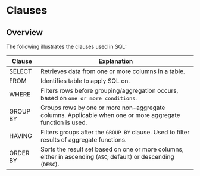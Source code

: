 # Clauses

## Overview
The following illustrates the clauses used in SQL:

| Clause   | Explanation                                                                                                     |
|----------|-----------------------------------------------------------------------------------------------------------------|
| SELECT   | Retrieves data from one or more columns in a table.                                                             |
| FROM     | Identifies table to apply SQL on.                                                                               |
| WHERE    | Filters rows before grouping/aggregation occurs, based on `one or more conditions`.                             |
| GROUP BY | Groups rows by one or more non-aggregate columns. Applicable when one or more aggregate function is used.       |
| HAVING   | Filters groups after the `GROUP BY` clause. Used to filter results of aggregate functions.                      |
| ORDER BY | Sorts the result set based on one or more columns, either in ascending (`ASC`; default) or descending (`DESC`). |
